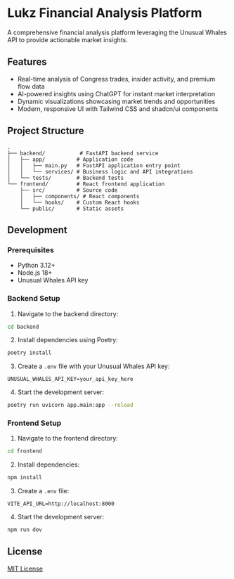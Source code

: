 # Lukz Financial Analysis Platform

A comprehensive financial analysis platform leveraging the Unusual Whales API to provide actionable market insights.

## Features

- Real-time analysis of Congress trades, insider activity, and premium flow data
- AI-powered insights using ChatGPT for instant market interpretation
- Dynamic visualizations showcasing market trends and opportunities
- Modern, responsive UI with Tailwind CSS and shadcn/ui components

## Project Structure

```
.
├── backend/           # FastAPI backend service
│   ├── app/          # Application code
│   │   ├── main.py   # FastAPI application entry point
│   │   └── services/ # Business logic and API integrations
│   └── tests/        # Backend tests
└── frontend/         # React frontend application
    ├── src/          # Source code
    │   ├── components/ # React components
    │   └── hooks/    # Custom React hooks
    └── public/       # Static assets
```

## Development

### Prerequisites

- Python 3.12+
- Node.js 18+
- Unusual Whales API key

### Backend Setup

1. Navigate to the backend directory:
```bash
cd backend
```

2. Install dependencies using Poetry:
```bash
poetry install
```

3. Create a `.env` file with your Unusual Whales API key:
```
UNUSUAL_WHALES_API_KEY=your_api_key_here
```

4. Start the development server:
```bash
poetry run uvicorn app.main:app --reload
```

### Frontend Setup

1. Navigate to the frontend directory:
```bash
cd frontend
```

2. Install dependencies:
```bash
npm install
```

3. Create a `.env` file:
```
VITE_API_URL=http://localhost:8000
```

4. Start the development server:
```bash
npm run dev
```

## License

[MIT License](LICENSE)
